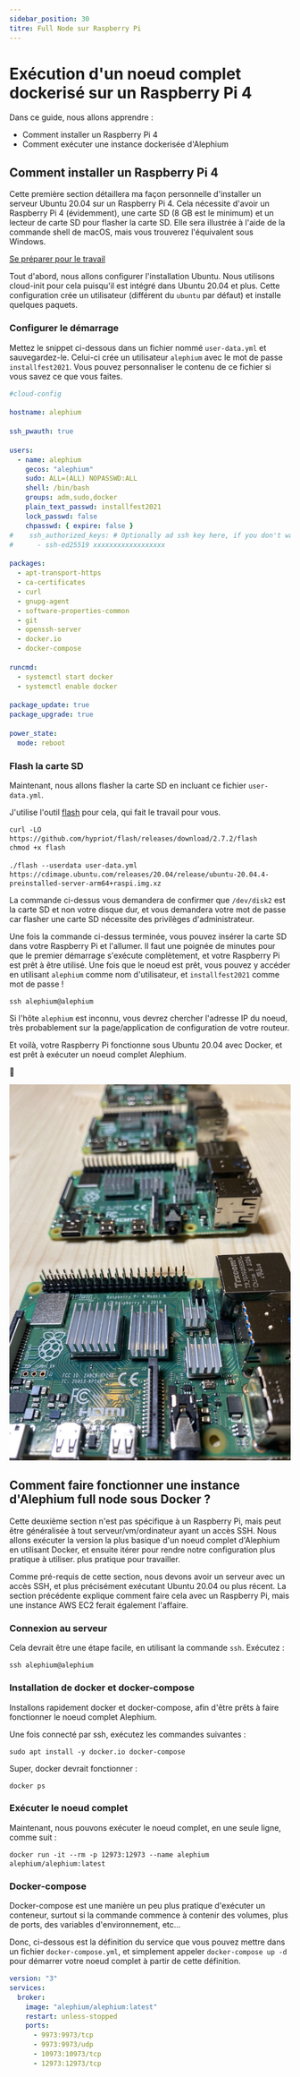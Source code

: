 ```yaml
---
sidebar_position: 30
titre: Full Node sur Raspberry Pi
---
```


# Exécution d'un noeud complet dockerisé sur un Raspberry Pi 4

Dans ce guide, nous allons apprendre :

- Comment installer un Raspberry Pi 4
- Comment exécuter une instance dockerisée d'Alephium

## Comment installer un Raspberry Pi 4

Cette première section détaillera ma façon personnelle d'installer un serveur Ubuntu 20.04 sur un Raspberry Pi 4.
Cela nécessite d'avoir un Raspberry Pi 4 (évidemment), une carte SD (8 GB est le minimum) et un lecteur de carte SD pour flasher la carte SD.
Elle sera illustrée à l'aide de la commande shell de macOS, mais vous trouverez l'équivalent sous Windows.

[Se préparer pour le travail](media/flashing.jpeg)

Tout d'abord, nous allons configurer l'installation Ubuntu. Nous utilisons cloud-init pour cela puisqu'il est intégré dans Ubuntu 20.04 et plus.
Cette configuration crée un utilisateur (différent du `ubuntu` par défaut) et installe quelques paquets.

### Configurer le démarrage

Mettez le snippet ci-dessous dans un fichier nommé `user-data.yml` et sauvegardez-le. Celui-ci crée un utilisateur `alephium` avec le mot de passe `installfest2021`.
Vous pouvez personnaliser le contenu de ce fichier si vous savez ce que vous faites.

```yaml
#cloud-config

hostname: alephium

ssh_pwauth: true

users:
  - name: alephium
    gecos: "alephium"
    sudo: ALL=(ALL) NOPASSWD:ALL
    shell: /bin/bash
    groups: adm,sudo,docker
    plain_text_passwd: installfest2021
    lock_passwd: false
    chpasswd: { expire: false }
#    ssh_authorized_keys: # Optionally ad ssh key here, if you don't want the password.
#      - ssh-ed25519 xxxxxxxxxxxxxxxxxx

packages:
  - apt-transport-https
  - ca-certificates
  - curl
  - gnupg-agent
  - software-properties-common
  - git
  - openssh-server
  - docker.io
  - docker-compose

runcmd:
  - systemctl start docker
  - systemctl enable docker

package_update: true
package_upgrade: true

power_state:
  mode: reboot
```

### Flash la carte SD

Maintenant, nous allons flasher la carte SD en incluant ce fichier `user-data.yml`.

J'utilise l'outil [flash](https://github.com/hypriot/flash/) pour cela, qui fait le travail pour vous.

```shell
curl -LO https://github.com/hypriot/flash/releases/download/2.7.2/flash
chmod +x flash

./flash --userdata user-data.yml https://cdimage.ubuntu.com/releases/20.04/release/ubuntu-20.04.4-preinstalled-server-arm64+raspi.img.xz
```

La commande ci-dessus vous demandera de confirmer que `/dev/disk2` est la carte SD et non votre disque dur, et vous demandera votre mot de passe car flasher une carte SD nécessite des privilèges d'administrateur.

Une fois la commande ci-dessus terminée, vous pouvez insérer la carte SD dans votre Raspberry Pi et l'allumer.
Il faut une poignée de minutes pour que le premier démarrage s'exécute complètement, et votre Raspberry Pi est prêt à être utilisé.
Une fois que le noeud est prêt, vous pouvez y accéder en utilisant `alephium` comme nom d'utilisateur, et `installfest2021` comme mot de passe !

```shell
ssh alephium@alephium
```

Si l'hôte `alephium` est inconnu, vous devrez chercher l'adresse IP du noeud, très probablement sur la page/application de configuration de votre routeur.

Et voilà, votre Raspberry Pi fonctionne sous Ubuntu 20.04 avec Docker, et est prêt à exécuter un noeud complet Alephium.

🚀

![Raspberry pi 4](media/pies.jpeg)

## Comment faire fonctionner une instance d'Alephium full node sous Docker ?

Cette deuxième section n'est pas spécifique à un Raspberry Pi, mais peut être généralisée à tout serveur/vm/ordinateur ayant un accès SSH.
Nous allons exécuter la version la plus basique d'un noeud complet d'Alephium en utilisant Docker, et ensuite itérer pour rendre notre configuration plus pratique à utiliser.
plus pratique pour travailler.

Comme pré-requis de cette section, nous devons avoir un serveur avec un accès SSH, et plus précisément exécutant Ubuntu 20.04 ou plus récent.
La section précédente explique comment faire cela avec un Raspberry Pi, mais une instance AWS EC2 ferait également l'affaire.

### Connexion au serveur

Cela devrait être une étape facile, en utilisant la commande `ssh`. Exécutez :

```shell
ssh alephium@alephium
```

### Installation de docker et docker-compose

Installons rapidement docker et docker-compose, afin d'être prêts à faire fonctionner le noeud complet Alephium.

Une fois connecté par ssh, exécutez les commandes suivantes :

```shell
sudo apt install -y docker.io docker-compose
```

Super, docker devrait fonctionner :

```shell
docker ps
```

### Exécuter le noeud complet

Maintenant, nous pouvons exécuter le noeud complet, en une seule ligne, comme suit :

```shell
docker run -it --rm -p 12973:12973 --name alephium alephium/alephium:latest
```

### Docker-compose

Docker-compose est une manière un peu plus pratique d'exécuter un conteneur, surtout si la commande commence à contenir
des volumes, plus de ports, des variables d'environnement, etc...

Donc, ci-dessous est la définition du service que vous pouvez mettre dans un fichier `docker-compose.yml`, et simplement appeler `docker-compose up -d` pour démarrer votre noeud complet à partir de cette définition.

```yaml
version: "3"
services:
  broker:
    image: "alephium/alephium:latest"
    restart: unless-stopped
    ports:
      - 9973:9973/tcp
      - 9973:9973/udp
      - 10973:10973/tcp
      - 12973:12973/tcp
```
